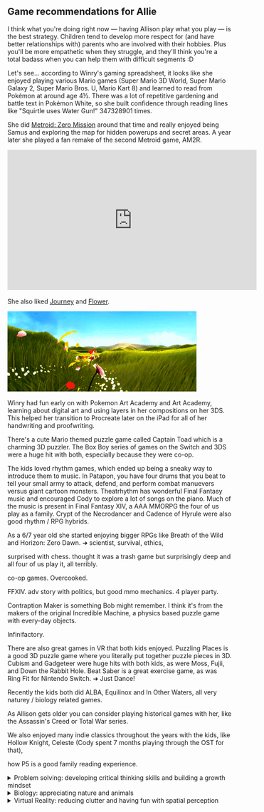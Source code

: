 ## Game recommendations for Allie


I think what you're doing right now — having Allison play what you play — is the best strategy. Children tend to develop more respect for (and have better relationships with) parents who are involved with their hobbies. Plus you'll be more empathetic when they struggle, and they'll think you're a total badass when you can help them with difficult segments :D

Let's see... according to Winry's gaming spreadsheet, it looks like she enjoyed playing various Mario games (Super Mario 3D World, Super Mario Galaxy 2, Super Mario Bros. U, Mario Kart 8) and learned to read from Pokémon at around age 4½. There was a lot of repetitive gardening and battle text in Pokémon White, so she built confidence through reading lines like "Squirtle uses Water Gun!" 347328901 times.


She did [Metroid: Zero Mission](https://en.wikipedia.org/wiki/Metroid:_Zero_Mission) around that time and really enjoyed being Samus and exploring the map for hidden powerups and secret areas. A year later she played a fan remake of the second Metroid game, AM2R.

<iframe width="560" height="315" src="https://www.youtube.com/embed/qDs2x9ScCBk" title="YouTube video player" frameborder="0" allow="accelerometer; autoplay; clipboard-write; encrypted-media; gyroscope; picture-in-picture" allowfullscreen></iframe>

She also liked [Journey](https://store.steampowered.com/app/638230/Journey/) and [Flower](https://store.steampowered.com/app/966330/Flower/).

![](img/flower.webp)

Winry had fun early on with Pokemon Art Academy and Art Academy, learning about digital art and using layers in her compositions on her 3DS. This helped her transition to Procreate later on the iPad for all of her handwriting and proofwriting.

There's a cute Mario themed puzzle game called Captain Toad which is a charming 3D puzzler. The Box Boy series of games on the Switch and 3DS were a huge hit with both, especially because they were co-op.

The kids loved rhythm games, which ended up being a sneaky way to introduce them to music. In Patapon, you have four drums that you beat to tell your small army to attack, defend, and perform combat manuevers versus giant cartoon monsters. Theatrhythm has wonderful Final Fantasy music and encouraged Cody to explore a lot of songs on the piano. Much of the music is present in Final Fantasy XIV, a AAA MMORPG the four of us play as a family. Crypt of the Necrodancer and Cadence of Hyrule were also good rhythm / RPG hybrids.

As a 6/7 year old she started enjoying bigger RPGs like Breath of the Wild and Horizon: Zero Dawn. ➜ scientist, survival, ethics, 

surprised with chess. thought it was a trash game but surprisingly deep and all four of us play it, all terribly.

co-op games. Overcooked. 

FFXIV. adv story with politics, but good mmo mechanics. 4 player party.

Contraption Maker is something Bob might remember. I think it's from the makers of the original Incredible Machine, a physics based puzzle game with every-day objects. 

Infinifactory. 

There are also great games in VR that both kids enjoyed. Puzzling Places is a good 3D puzzle game where you literally put together puzzle pieces in 3D. Cubism and Gadgeteer were huge hits with both kids, as were Moss, Fujii, and Down the Rabbit Hole. Beat Saber is a great exercise game, as was Ring Fit for Nintendo Switch. ➜ Just Dance!

Recently the kids both did ALBA, Equilinox and In Other Waters, all very naturey / biology related games. 

As Allison gets older you can consider playing historical games with her, like the Assassin's Creed or Total War series.

We also enjoyed many indie classics throughout the years with the kids, like Hollow Knight, Celeste (Cody spent 7 months playing through the OST for that), 



how P5 is a good family reading experience. 



<details>
<summary>Problem solving: developing critical thinking skills and building a growth mindset</summary>
  FTL: Faster than Light

</details>  

<details>
<summary>Biology: appreciating nature and animals</summary>
  Equilinox
  In Other Waters
  Alba: a Wildlife Adventure
</details>  

<details>
<summary>Virtual Reality: reducing clutter and having fun with spatial perception</summary>
    VR is a great way to reduce clutter of physical toys and engage spatial perception skills! Here are a few the kids have enjoyed over the years:
</details>  


